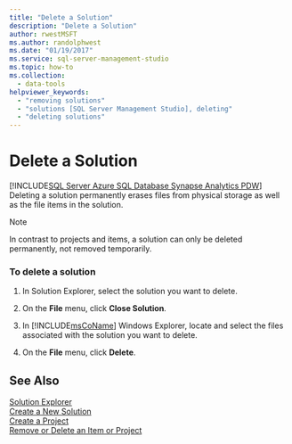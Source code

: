```yaml
---
title: "Delete a Solution"
description: "Delete a Solution"
author: rwestMSFT
ms.author: randolphwest
ms.date: "01/19/2017"
ms.service: sql-server-management-studio
ms.topic: how-to
ms.collection:
  - data-tools
helpviewer_keywords:
  - "removing solutions"
  - "solutions [SQL Server Management Studio], deleting"
  - "deleting solutions"
---
```

# Delete a Solution
[!INCLUDE[SQL Server Azure SQL Database Synapse Analytics PDW](../includes/applies-to-version/sql-asdb-asdbmi-asa-pdw.md)]
Deleting a solution permanently erases files from physical storage as well as the file items in the solution.  
  
> [!NOTE]  
> In contrast to projects and items, a solution can only be deleted permanently, not removed temporarily.  
  
### To delete a solution  
  
1.  In Solution Explorer, select the solution you want to delete.  
  
2.  On the **File** menu, click **Close Solution**.  
  
3.  In [!INCLUDE[msCoName](../includes/msconame-md.md)] Windows Explorer, locate and select the files associated with the solution you want to delete.  
  
4.  On the **File** menu, click **Delete**.  
  
## See Also  
[Solution Explorer](solution-explorer.md)  
[Create a New Solution](create-a-new-solution.md)  
[Create a Project](create-a-project.md)  
[Remove or Delete an Item or Project](remove-or-delete-an-item-or-project.md)  
  
